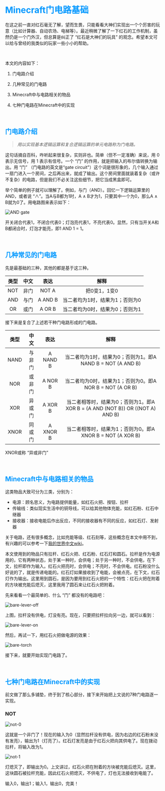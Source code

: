 # **<font color = #0099ff>Minecraft门电路基础</font>**

在这之前一直对红石毫无了解，望而生畏，只能看看大神们实现出一个个厉害的玩意（比如计算器、自动农场、电梯等）。最近稍微了解了一下红石的工作机制，虽然仍是一个门外汉，但总算是纠正了 “红石是大神们的玩具” 的观念。希望本文可以给与曾经的我类似的玩家一些小小的帮助。

<br/>

本文的内容如下：
1. 门电路介绍

2. 几种常见的门电路

3. Minecraft中与电路相关的物品

4. 七种门电路在Minecraft中的实现

<br/>

## **<font color = #0099ff>门电路介绍</font>**
>*用以实现基本逻辑运算和复合逻辑运算的单元电路称为门电路。*

这句话摘自百科，咋听起来很复杂，实则非也。简单（但不一定准确）来说，用 0 表示无信号，用 1 表示有信号。一个 “门” 的作用，就是把输入的布尔值转换为输出。用 “门” （门电路的英文是“gate circuit"）这个词是很形象的，几个输入通过一扇门进入一个房间，之后再出来，就成了输出。这个房间里面就装着复杂（或许不复杂）的电路，但是我们不必关注这些细节，把它当成黑盒即可。

举个简单的例子就可以理解了。例如，与门（AND）。回忆一下逻辑运算里的AND，或者说 “∧”。当A与B都为1时，A ∧ B才为1，只要其中一个为0，那么A ∧ B就为0了。用电路图来表示如下：

![AND gate](https://github.com/ciaoSora/1-wk3/blob/master/and-gate.png)

开关闭合代表1，不闭合代表0；灯泡亮代表1，不亮代表0。显然，只有当开关A和B都闭合时，灯泡才能亮，即1 AND 1 = 1。

<br/>

## **<font color = #0099ff>几种常见的门电路</font>**
先是最基础的三种，其他的都是基于这三种。

类型 | 中文 | 表达 | 解释
:-:|:-:|:-:|:-:
NOT|非门|NOT A|把0变1，1变0
AND|与门|A AND B|当二者均为1时，结果为1；否则为0
OR|或门|A OR B|当二者均为0时，结果为0；否则为1

接下来是复合了上述若干种门电路形成的门电路。

类型 | 中文 | 表达 | 解释
:-:|:-:|:-:|:-:
NAND|与非门|A NAND B|当二者均为1时，结果为0；否则为1。即A NAND B = NOT (A AND B)
NOR|或非门|A NOR B|当二者均为0时，结果为1；否则为0。即A NOR B = NOT (A OR B)
XOR|异或门|A XOR B|当二者相等时，结果为0；否则为1。即A XOR B = (A AND (NOT B)) OR ((NOT A) AND B)
XNOR|同或门|A XNOR B|当二者相等时，结果为1；否则为0。即A XNOR B = NOT (A XOR B)

XNOR或称 “异或非门”

<br/>

## **<font color = #0099ff>Minecraft中与电路相关的物品</font>**
这类物品大致可分为三类，分别为：

- 电源：顾名思义，为电路提供能量，如红石火把、按钮、拉杆
- 传输线：类似现实生活中的铜导线，可以给其他物体充能，如红石粉、红石中继器
- 接收器：接收电能后作出反应，不同的接收器有不同的反应，如红石灯、发射器

关于电路，还有很多概念，比如充能等级、红石刻等，这些概念在本文中用不到，有兴趣的可以参考一下[我的世界中文wiki][1]。

本文使用到的物品只有拉杆、红石火把、红石粉、红石灯和圆石。拉杆是作为电源用的，它有两种状态，处于某一种时，会供电；处于另一种时，不会供电，在下文，拉杆即作为输入。红石火把亮时，会供电；不亮时，不会供电。红石粉没什么好说的了，就是传递电能的。红石灯如果接收到了电能，会被点亮，在下文，红石灯作为输出。这里用到圆石，是因为要用到红石火把的一个特性：红石火把在附着的方块被充能后熄灭，这里我用了圆石来让红石火把附着。

先来看看一个最简单的、什么 “门” 都没有的电路吧：

![bare-lever-off](https://github.com/ciaoSora/1-wk3/blob/master/bare-lever-off.png)

上图，拉杆没有供电，灯没有亮。现在，只要把拉杆拉向另一边，就可以看到：

![bare-lever-on](https://github.com/ciaoSora/1-wk3/blob/master/bare-lever-on.png)

然后，再试一下，用红石火把做电源的效果：

![bare-torch](https://github.com/ciaoSora/1-wk3/blob/master/bare-torch.png)

接下来，就要开始实现门电路了。

<br/>

## **<font color = #0099ff>七种门电路在Minecraft中的实现</font>**
前文做了那么多铺垫，终于到了核心部分，接下来开始把上文说的7种门电路逐一实现。

### NOT

![not-0](https://github.com/ciaoSora/1-wk3/blob/master/not-0.png)

这就是一个非门了！现在的输入为0（显然拉杆没有供电，因为右边的红石粉末没有发亮），输出为1（灯亮了）。红石灯发亮是由于红石火把向其供电了。现在拨动拉杆，将输入改为1。

![not-1](https://github.com/ciaoSora/1-wk3/blob/master/not-1.png)

灯熄灭了，即输出为0。上文讲过，红石火把在附着的方块被充能后熄灭。这里，这块圆石被拉杆充能，因此红石火把熄灭，不供电了，灯也无法接收到电能了。

输入0，输出1；输入1，输出0，完美！






[1]: https://minecraft-zh.gamepedia.com/%E7%BA%A2%E7%9F%B3%E7%94%B5%E8%B7%AF "我的世界中文wiki"
